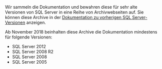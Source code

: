 

Wir sammeln die Dokumentation und bewahren diese für sehr alte Versionen von SQL Server in eine Reihe von Archivwebseiten auf. Sie können diese Archive in der [Dokumentation zu vorherigen SQL Server-Versionen](https://docs.microsoft.com/previous-versions/sql/) anzeigen.

Ab November 2018 beinhalten diese Archive die Dokumentation mindestens für folgende Versionen:
- SQL Server 2012
- SQL Server 2008 R2
- SQL Server 2008
- SQL Server 2005

